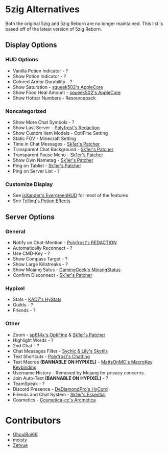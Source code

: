 # 5zig Alternatives

Both the original 5zig and 5zig Reborn are no longer maintained.
This list is based off of the latest version of 5zig Reborn.

## Display Options

### HUD Options

* Vanilla Potion Indicator - ?
* Show Potion Indicator - ?
* Colored Armor Durability - ?
* Show Saturation - [squeek502's AppleCore](https://www.curseforge.com/minecraft/mc-mods/applecore/files/2530880)
* Show Food Heal Amount - [squeek502's AppleCore](https://www.curseforge.com/minecraft/mc-mods/applecore/files/2530880)
* Show Hotbar Numbers - Resourcepack

### Noncategorized

* Show More Chat Symbols - ?
* Show Last Server - [Polyfrost's Redaction](https://github.com/Polyfrost/REDACTION/releases/latest)
* Show Custom Item Models - OptiFine Setting
* Static FOV - Minecraft Setting
* Time in Chat Messages - [Sk1er's Patcher](https://sk1er.club/mods/patcher)
* Transparent Chat Background - [Sk1er's Patcher](https://sk1er.club/mods/patcher)
* Transparent Pause Menu - [Sk1er's Patcher](https://sk1er.club/mods/patcher)
* Show Own Nametag - [Sk1er's Patcher](https://sk1er.club/mods/patcher)
* Ping on Tablist - [Sk1er's Patcher](https://sk1er.club/mods/patcher)
* Ping on Server List - ?

### Customize Display

* See [isXander's EvergreenHUD](https://modrinth.com/mod/evergreenhud) for most of the features
* See [Tellinq's Potion Effects](https://cdn.discordapp.com/attachments/1009757412921708604/1134270520876073031/Potion_Effects_1.8.9-forge-1.0-beta-3.jar)

## Server Options

### General

* Notify on Chat-Mention - [Polyfrost's REDACTION](https://github.com/Polyfrost/REDACTION/releases/latest)
* Automatically Reconnect - ?
* Use CMD-Key - ?
* Show Compass Target - ?
* Show Large Killstreaks - ?
* Show Mojang Satus - [GamingGeek's MojangStatus](https://github.com/GamingGeek/MojangStatus/releases/latest)
* Confirm Disconnect - [Sk1er's Patcher](https://sk1er.club/mods/patcher)

### Hypixel

* Stats - [KAD7's HyStats](https://cdn.discordapp.com/attachments/1009757412921708604/1134269972877676574/HyStats-v4.0_1.8.9.jar)
* Guilds - ?
* Friends - ?

### Other

* Zoom - [sp614x's OptiFine](https://optifine.net/adloadx?f=preview_OptiFine_1.8.9_HD_U_M6_pre2.jar) & [Sk1er's Patcher](https://sk1er.club/mods/patcher)
* Highlight Words - ?
* 2nd Chat - ?
* Chat Messages Filter - [Sychic & Lily's Skytils](https://github.com/Skytils/SkytilsMod/releases/latest)
* Text Shortcuts - [Polyfrost's Chatting](https://github.com/Polyfrost/Chatting/releases/latest)
* Text Macros **(BANNABLE ON HYPIXEL)** - [MattsOnMC's MacroKey Keybinding](https://www.curseforge.com/minecraft/mc-mods/macrokey-keybinding/files?version=1.8.9) 
* Username History - Removed by Mojang for privacy concerns.
* Join Auto-Text **(BANNABLE ON HYPIXEL)** - ?
* TeamSpeak - ?
* Discord Presence - [DeDiamondPro's HyCord](https://github.com/DeDiamondPro/HyCord/releases/latest)
* Friends and Chat System - [Sk1er's Essential](https://essential.gg/download)
* Cosmetics - [Cosmetica-cc's Arcmetica](https://cosmetica.cc/docs/installing-arcmetica)

# Contributors

* [GhoulBoi69](https://github.com/GhoulBoii)
* [moisty](https://github.com/Mqisty)
* [Zetvue](https://zetvue.github.io/)
